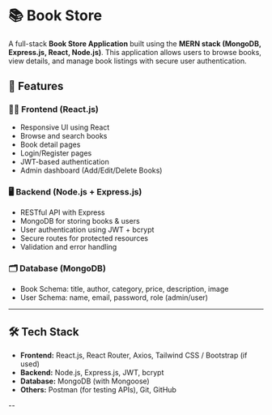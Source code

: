 # 📚  Book Store

A full-stack **Book Store Application** built using the **MERN stack (MongoDB, Express.js, React, Node.js)**. This application allows users to browse books, view details, and manage book listings with secure user authentication.

## 🚀 Features

### 👨‍💻 Frontend (React.js)
- Responsive UI using React
- Browse and search books
- Book detail pages
- Login/Register pages
- JWT-based authentication
- Admin dashboard (Add/Edit/Delete Books)

### 🖥️ Backend (Node.js + Express.js)
- RESTful API with Express
- MongoDB for storing books & users
- User authentication using JWT + bcrypt
- Secure routes for protected resources
- Validation and error handling

### 🗂️ Database (MongoDB)
- Book Schema: title, author, category, price, description, image
- User Schema: name, email, password, role (admin/user)

---

## 🛠️ Tech Stack

- **Frontend:** React.js, React Router, Axios, Tailwind CSS / Bootstrap (if used)
- **Backend:** Node.js, Express.js, JWT, bcrypt
- **Database:** MongoDB (with Mongoose)
- **Others:** Postman (for testing APIs), Git, GitHub

--

